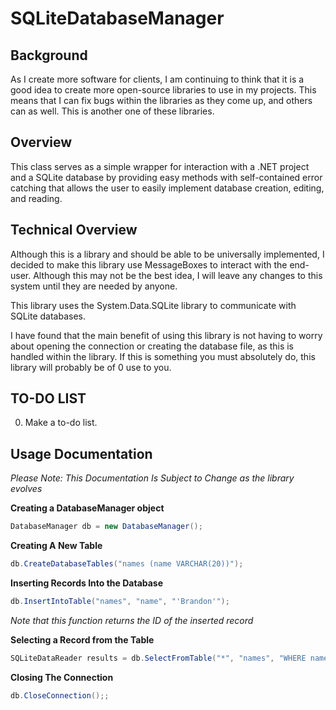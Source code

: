SQLiteDatabaseManager
=====================

## Background ##
As I create more software for clients, I am continuing to think that 
it is a good idea to create more open-source libraries to use in my projects. 
This means that I can fix bugs within the libraries as they come up, and others 
can as well. This is another one of these libraries.

## Overview ##
This class serves as a simple wrapper for interaction with a .NET project 
and a SQLite database by providing easy methods with self-contained error catching 
that allows the user to easily implement database creation, editing, and reading.

## Technical Overview ##
Although this is a library and should be able to be universally implemented, 
I decided to make this library use MessageBoxes to interact with the end-user. 
Although this may not be the best idea, I will leave any changes to this system 
until they are needed by anyone.

This library uses the System.Data.SQLite library to communicate with SQLite databases.

I have found that the main benefit of using this library is not having to worry about
opening the connection or creating the database file, as this is handled within the library.
If this is something you must absolutely do, this library will probably be of 0 use to you.

## TO-DO LIST ##
0) Make a to-do list.



## Usage Documentation ##
*Please Note: This Documentation Is Subject to Change as the library evolves*  

**Creating a DatabaseManager object**
```c#
DatabaseManager db = new DatabaseManager();
```

**Creating A New Table**
```c#
db.CreateDatabaseTables("names (name VARCHAR(20))");
```

**Inserting Records Into the Database**
```c#
db.InsertIntoTable("names", "name", "'Brandon'");
```  
*Note that this function returns the ID of the inserted record*  

**Selecting a Record from the Table**
```c#
SQLiteDataReader results = db.SelectFromTable("*", "names", "WHERE name='Brandon'");
```

**Closing The Connection**
```c#
db.CloseConnection();;
```

